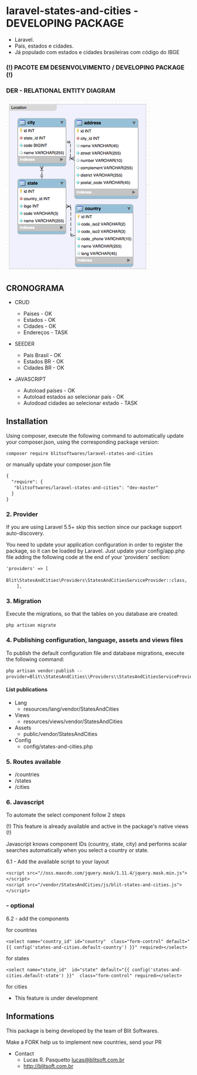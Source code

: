 # laravel-states-and-cities - DEVELOPING PACKAGE

- Laravel.
- País, estados e cidades. 
- Já populado com estados e cidades brasileiras com código do IBGE

### (!) PACOTE EM DESENVOLVIMENTO / DEVELOPING PACKAGE (!)

### DER - RELATIONAL ENTITY DIAGRAM
![Image of Blit Softwares](./assets/der.png)

## CRONOGRAMA

- CRUD 
    - Paises - OK
    - Estados - OK
    - Cidades - OK
    - Endereços - TASK

- SEEDER 
    - País Brasil - OK
    - Estados BR - OK
    - Cidades BR - OK

- JAVASCRIPT 
    - Autoload países - OK
    - Autoload estados ao selecionar país - OK
    - Aulodoad cidades ao selecionar estado - TASK

## Installation
Using composer, execute the following command to automatically update your composer.json, using the corresponding package version:
 
 ```
 composer require blitsoftwares/laravel-states-and-cities
 ```
 
 or manually update your composer.json file
 
 ```
 {
   "require": {
   	"blitsoftwares/laravel-states-and-cities": "dev-master"
   }
 } 
  ```
  
### 2. Provider
If you are using Laravel 5.5+ skip this section since our package support auto-discovery.

You need to update your application configuration in order to register the package, so it can be loaded by Laravel. Just update your config/app.php file adding the following code at the end of your 'providers' section:

```
'providers' => [
        Blit\StatesAndCities\Providers\StatesAndCitiesServiceProvider::class,
    ],
```
### 3. Migration
Execute the migrations, so that the tables on you database are created:
```
php artisan migrate 
```
### 4. Publishing configuration, language, assets and views files
To publish the default configuration file and database migrations, execute the following command:

    php artisan vendor:publish --provider=Blit\\StatesAndCities\\Providers\\StatesAndCitiesServiceProvider
    
#### List publications
- Lang
	- resources/lang/vendor/StatesAndCities
- Views
	- resources/views/vendor/StatesAndCities
- Assets
	- public/vendor/StatesAndCities
- Config
	- config/states-and-cities.php
	
### 5. Routes available
- /countries
- /states
- /cities

### 6. Javascript
To automate the select component follow 2 steps

(!) This feature is already available and active in the package's native views (!)

Javascript knows component IDs (country, state, city) and performs scalar searches automatically when you select a country or state.

6.1 - Add the available script to your layout
```
<script src="//oss.maxcdn.com/jquery.mask/1.11.4/jquery.mask.min.js"></script>
<script src="/vendor/StatesAndCities/js/blit-states-and-cities.js"></script>
```

###  - optional

6.2 - add the components

for countries
```
<select name="country_id" id="country"  class="form-control" default="{{ config('states-and-cities.default-country') }}" required></select>
```

for states
```
<select name="state_id"  id="state" default="{{ config('states-and-cities.default-state') }}"  class="form-control" required></select>
```

for cities
- This feature is under development

## Informations

This package is being developed by the team of Blit Softwares.

Make a FORK help us to implement new countries, send your PR

- Contact
    - Lucas R. Pasquetto <lucas@blitsoft.com.br>
    - http://blitsoft.com.br



